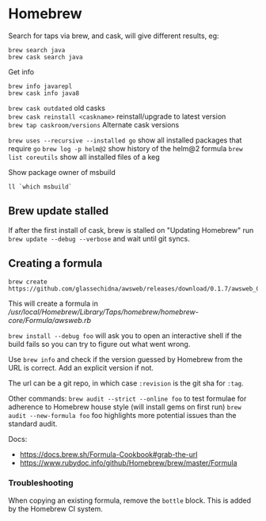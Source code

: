 # Homebrew

Search for taps via brew, and cask, will give different results, eg:

```
brew search java
brew cask search java
```

Get info

```
brew info javarepl
brew cask info java8
```

`brew cask outdated` old casks  
`brew cask reinstall <caskname>` reinstall/upgrade to latest version  
`brew tap caskroom/versions` Alternate cask versions

`brew uses --recursive --installed go` show all installed packages that require `go`
`brew log -p helm@2` show history of the helm@2 formula
`brew list coreutils` show all installed files of a keg

Show package owner of msbuild

```
ll `which msbuild`
```

## Brew update stalled

If after the first install of cask, brew is stalled on "Updating Homebrew" run `brew update --debug --verbose` and wait until git syncs.

## Creating a formula

```
brew create https://github.com/glassechidna/awsweb/releases/download/0.1.7/awsweb_0.1.7_Darwin_x86_64.tar.gz
```

This will create a formula in _/usr/local/Homebrew/Library/Taps/homebrew/homebrew-core/Formula/awsweb.rb_

`brew install --debug foo` will ask you to open an interactive shell if the build fails so you can try to figure out what went wrong.

Use `brew info` and check if the version guessed by Homebrew from the URL is correct. Add an explicit version if not.

The url can be a git repo, in which case `:revision` is the git sha for `:tag`.

Other commands:
`brew audit --strict --online foo` to test formulae for adherence to Homebrew house style (will install gems on first run)
`brew audit --new-formula foo` foo highlights more potential issues than the standard audit.

Docs:

- https://docs.brew.sh/Formula-Cookbook#grab-the-url
- https://www.rubydoc.info/github/Homebrew/brew/master/Formula

### Troubleshooting

When copying an existing formula, remove the `bottle` block. This is added by the Homebrew CI system.
